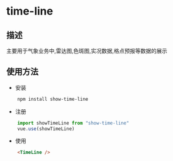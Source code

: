 # time-line

## 描述

主要用于气象业务中,雷达图,色斑图,实况数据,格点预报等数据的展示

## 使用方法

+ 安装
```powershell
    npm install show-time-line
```
+ 注册

```javascript
    import showTimeLine from "show-time-line"
    vue.use(showTimeLine)
```
+ 使用

```html
    <TimeLine />
```